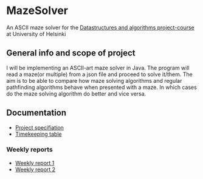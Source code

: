 # MazeSolver
An ASCII maze solver for the [Datastructures and algorithms project-course](https://tiralabra.github.io/2020_p3/) at University of Helsinki

## General info and scope of project
I will be implementing an ASCII-art maze solver in Java. The program will read a maze(or multiple) from a json file and proceed to solve it/them. The aim is to be able to compare how maze solving algorithms and regular pathfinding algorithms behave when presented with a maze. In which cases do the maze solving algorithm do better and vice versa.

## Documentation
* [Project specifiation](./documentation/project_specification.md)
* [Timekeeping table](./documentation/timekeeping.md)
### Weekly reports
* [Weekly report 1](https://github.com/sinyman/MazeSolver/blob/master/documentation/Weekly%20Reports/weekly_rep1.md)
* [Weekly report 2](https://github.com/sinyman/MazeSolver/blob/master/documentation/Weekly%20Reports/weekly_rep2.md)
